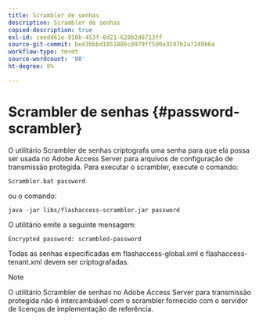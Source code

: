 ```yaml
---
title: Scrambler de senhas
description: Scrambler de senhas
copied-description: true
exl-id: ceedd61e-918b-453f-8d21-628b2d8713ff
source-git-commit: be43bbbd1051886c8979ff590a3197b2a7249b6a
workflow-type: tm+mt
source-wordcount: '80'
ht-degree: 0%

---
```


# Scrambler de senhas {#password-scrambler}

O utilitário Scrambler de senhas criptografa uma senha para que ela possa ser usada no Adobe Access Server para arquivos de configuração de transmissão protegida. Para executar o scrambler, execute o comando:

```
Scrambler.bat password 
```

ou o comando:

```
java -jar libs/flashaccess-scrambler.jar password  
```

O utilitário emite a seguinte mensagem:

```
Encrypted password: scrambled-password 
```

Todas as senhas especificadas em flashaccess-global.xml e flashaccess-tenant.xml devem ser criptografadas.

>[!NOTE]
>
>O utilitário Scrambler de senhas no Adobe Access Server para transmissão protegida não é intercambiável com o scrambler fornecido com o servidor de licenças de implementação de referência.
